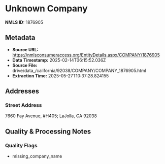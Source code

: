 # Unknown Company

**NMLS ID:** 1876905

## Metadata
- **Source URL:** https://nmlsconsumeraccess.org/EntityDetails.aspx/COMPANY/1876905
- **Data Timestamp:** 2025-02-14T06:15:52.036Z
- **Source File:** drive/data_/california/92038/COMPANY/COMPANY_1876905.html
- **Extraction Time:** 2025-05-27T10:37:28.824155

## Addresses
### Street Address
7660 Fay Avenue, #H405; LaJolla, CA 92038

## Quality & Processing Notes
### Quality Flags
- missing_company_name
